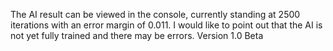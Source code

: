 The AI result can be viewed in the console, currently standing at 2500 iterations with an error margin of 0.011. I would like to point out that the AI is not yet fully trained and there may be errors.
Version 1.0 Beta